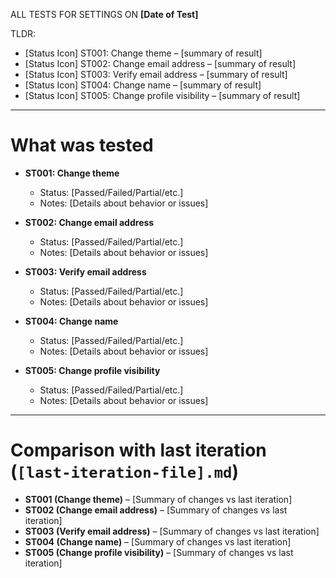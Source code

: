 ALL TESTS FOR SETTINGS ON **[Date of Test]**

TLDR:

- [Status Icon] ST001: Change theme – [summary of result]
- [Status Icon] ST002: Change email address – [summary of result]
- [Status Icon] ST003: Verify email address – [summary of result]
- [Status Icon] ST004: Change name – [summary of result]
- [Status Icon] ST005: Change profile visibility – [summary of result]

---

# What was tested

- **ST001: Change theme**

  - Status: [Passed/Failed/Partial/etc.]
  - Notes: [Details about behavior or issues]

- **ST002: Change email address**

  - Status: [Passed/Failed/Partial/etc.]
  - Notes: [Details about behavior or issues]

- **ST003: Verify email address**

  - Status: [Passed/Failed/Partial/etc.]
  - Notes: [Details about behavior or issues]

- **ST004: Change name**

  - Status: [Passed/Failed/Partial/etc.]
  - Notes: [Details about behavior or issues]

- **ST005: Change profile visibility**
  - Status: [Passed/Failed/Partial/etc.]
  - Notes: [Details about behavior or issues]

---

# Comparison with last iteration (`[last-iteration-file].md`)

- **ST001 (Change theme)** – [Summary of changes vs last iteration]
- **ST002 (Change email address)** – [Summary of changes vs last iteration]
- **ST003 (Verify email address)** – [Summary of changes vs last iteration]
- **ST004 (Change name)** – [Summary of changes vs last iteration]
- **ST005 (Change profile visibility)** – [Summary of changes vs last iteration]
